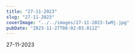 ```yaml
---
title: "27-11-2023"
slug: "27-11-2023"
coverImage: "../../images/27-11-2023-IwMj.jpg"
pubDate: "2023-11-27T08:02:03.011Z"
---
```


27-11-2023
